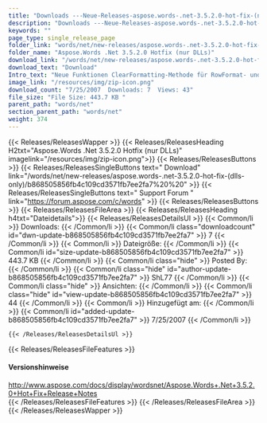 ```yaml
---
title: "Downloads ---Neue-Releases-aspose.words-.net-3.5.2.0-hot-fix-(nur-dlls)"
description: "Downloads ---Neue-Releases-aspose.words-.net-3.5.2.0-hot-fix-(nur dlls)" 
keywords: "" 
page_type: single_release_page
folder_link: "words/net/new-releases/aspose.words-.net-3.5.2.0-hot-fix-(dlls-only)/"
folder_name: "Aspose.Words .Net 3.5.2.0 Hotfix (nur DLLs)"
download_link: "/words/net/new-releases/aspose.words-.net-3.5.2.0-hot-fix-(dlls-only)/b868505856fb4c109cd3571fb7ee2fa7"
download_text: "Download"
Intro_text: "Neue Funktionen ClearFormatting-Methode für RowFormat- und CellFormat-Klassen hinzugefügt..."
image_link: "/resources/img/zip-icon.png"
download_count: "7/25/2007  Downloads: 7  Views: 43"
file_size: "File Size: 443.7 KB "
parent_path: "words/net"
section_parent_path: "words/net"
weight: 374
---
```


{{< Releases/ReleasesWapper >}}
  {{< Releases/ReleasesHeading H2txt="Aspose.Words .Net 3.5.2.0 Hotfix (nur DLLs)" imagelink="/resources/img/zip-icon.png">}}
  {{< Releases/ReleasesButtons >}}
    {{< Releases/ReleasesSingleButtons text=" Download" link="/words/net/new-releases/aspose.words-.net-3.5.2.0-hot-fix-(dlls-only)/b868505856fb4c109cd3571fb7ee2fa7%20%20" >}}
    {{< Releases/ReleasesSingleButtons text=" Support Forum " link="https://forum.aspose.com/c/words" >}}
  {{< Releases/ReleasesButtons >}}
  {{< Releases/ReleasesFileArea >}}
    {{< Releases/ReleasesHeading h4txt="Dateidetails">}}
    {{< Releases/ReleasesDetailsUl >}}
            {{< Common/li >}} Downloads: {{< /Common/li >}}
      {{< Common/li class="downloadcount" id="dwn-update-b868505856fb4c109cd3571fb7ee2fa7" >}} 7 {{< /Common/li >}}
      {{< Common/li >}} Dateigröße: {{< /Common/li >}}
      {{< Common/li id="size-update-b868505856fb4c109cd3571fb7ee2fa7" >}} 443.7 KB {{< /Common/li >}} 
      {{< Common/li  class="hide" >}} Posted By: {{< /Common/li >}} 
      {{< Common/li class="hide" id="author-update-b868505856fb4c109cd3571fb7ee2fa7" >}} ShL77 {{< /Common/li >}}
      {{< Common/li class="hide" >}} Ansichten: {{< /Common/li >}}
      {{< Common/li class="hide" id="view-update-b868505856fb4c109cd3571fb7ee2fa7" >}} 44 {{< /Common/li >}}
      {{< Common/li >}} Hinzugefügt am: {{< /Common/li >}}
      {{< Common/li id="added-update-b868505856fb4c109cd3571fb7ee2fa7" >}} 7/25/2007 {{< /Common/li >}} 

    {{< /Releases/ReleasesDetailsUl >}}

  {{< Releases/ReleasesFileFeatures >}}
      <h4>Versionshinweise</h4><div> <a href="http://www.aspose.com/docs/display/wordsnet/Aspose.Words+.Net+3.5.2.0+Hot+Fix+Release+Notes">http://www.aspose.com/docs/display/wordsnet/Aspose.Words+.Net+3.5.2.0+Hot+Fix+Release+Notes</a></div>
  {{< /Releases/ReleasesFileFeatures >}}
 {{< /Releases/ReleasesFileArea >}}
{{< /Releases/ReleasesWapper >}}



